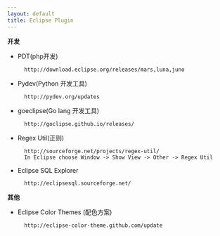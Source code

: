 ```yaml
---
layout: default
title: Eclipse Plugin
---
```


**开发**

- PDT(php开发)

        http://download.eclipse.org/releases/mars,luna,juno


- Pydev(Python 开发工具)

        http://pydev.org/updates


- goeclipse(Go lang 开发工具)

        http://goclipse.github.io/releases/


- Regex Util(正则)

        http://sourceforge.net/projects/regex-util/
        In Eclipse choose Window -> Show View -> Other -> Regex Util
        
- Eclipse SQL Explorer

        http://eclipsesql.sourceforge.net/
        
**其他**

- Eclipse Color Themes (配色方案)

        http://eclipse-color-theme.github.com/update

